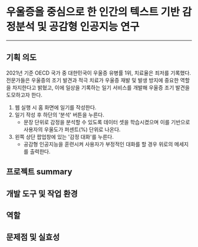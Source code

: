 # 우울증을 중심으로 한 인간의 텍스트 기반 감정분석 및 공감형 인공지능 연구


***

## 기획 의도
2021년 기준 OECD 국가 중 대한민국이 우울증 유병률 1위, 치료율은 죄저를 기록했다. 전문가들은 우울증의 조기 발견과 적극 치료가 우울증 재발 및 발생 방지에 중요한 역할을 차지한다고 밝혔고, 이에 일상을 기록하는 일기 서비스를 개발해 우울증 조기 발견을 도모하고자 한다.

1. 웹 실행 시 홈 화면에 일기를 작성한다.
2. 일기 작성 후 하단의 '분석' 버튼을 누른다.
   * 문장 단위로 감정을 분석할 수 있도록 데이터 셋을 학습시켰으며 이를 기반으로 사용자의 우울도가 퍼센트(%) 단위로 나온다.
3. 왼쪽 상단 팝업창에 있는 '감정 대화'를 누른다.
   * 공감형 인공지능을 훈련시켜 사용자가 부정적인 대화를 할 경우 위로의 메세지를 출력한다.
  
## 프로젝트 summary

## 개발 도구 및 작업 환경

## 역할

## 문제점 및 실효성


